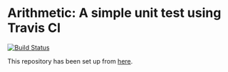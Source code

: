 # Arithmetic: A simple unit test using Travis CI

[![Build Status](https://travis-ci.org/MelissaKR/Travis_CI_test.svg?branch=development)](https://travis-ci.org/MelissaKR/Travis_CI_test)

This repository has been set up from [here](https://medium.com/analytics-vidhya/automating-python-unit-testing-using-travis-ci-be4fc965c1c0).
